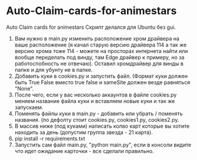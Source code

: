# Auto-Claim-cards-for-animestars
Auto Claim cards for animestars
Скрипт делался для Ubuntu без gui.
1. Вам нужно в main.py изменить расположение хром драйвера на ваше расположение (я качал старую версию драйвера 114 а так же версию хрома тоже 114 - можете на просторах интернета найти или вообще переделать под винду, там Edge драйвер к примеру, но за работоспобность не отвечаю). Оставил хромдрайвер для винды в папке и для убунту не в папке.
2. Добавить куки в cookies.py и запустить файл. (Формат куки должен быть True False вместо true false и sameSite должен везде равняться "None".
3. После чего, если у вас несколько аккаунтов в файле cookies.py меняем название файла куки и вставляем новые куки и так же запускаем.
4. Поменять файлы куки в main.py - добавить или убрать / поменять названия. (по дефолту стоит cookies.py, cookies1.py, cookies2.py.
5. В массив ниже (под куками) написать колво карт которые вы хотите находить за день (допустим группа звезда - 21 карта).
6. pip install -r requirements.txt
7. Запустить сам файл main.py, "python main.py", если в консоли видите что идет ожидание карточки - все сделали правильно. 
